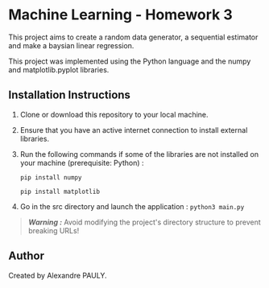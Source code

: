 # Machine Learning - Homework 3

This project aims to create a random data generator, a sequential estimator and make a baysian linear regression.

This project was implemented using the Python language and the numpy and matplotlib.pyplot libraries.

## Installation Instructions

1. Clone or download this repository to your local machine.

2. Ensure that you have an active internet connection to install external libraries.

3. Run the following commands if some of the libraries are not installed on your machine (prerequisite: Python) :

    ```pip install numpy```

    ```pip install matplotlib```

4. Go in the src directory and launch the application : ```python3 main.py```


>**_Warning :_** Avoid modifying the project's directory structure to prevent breaking URLs!

## Author

Created by Alexandre PAULY.